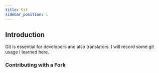 ```yaml
---
title: Git
sidebar_position: 1
---
```


## Introduction

Git is essential for developers and also translators. I will record some git usage I learned here.

### Contributing with a Fork
